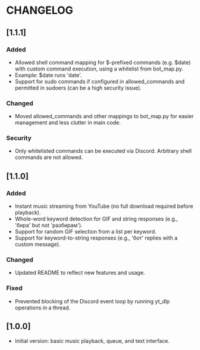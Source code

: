 # CHANGELOG

## [1.1.1]
### Added
- Allowed shell command mapping for $-prefixed commands (e.g. $date) with custom command execution, using a whitelist from bot_map.py.
- Example: $date runs 'date'.
- Support for sudo commands if configured in allowed_commands and permitted in sudoers (can be a high security issue).

### Changed
- Moved allowed_commands and other mappings to bot_map.py for easier management and less clutter in main code.

### Security
- Only whitelisted commands can be executed via Discord. Arbitrary shell commands are not allowed.

## [1.1.0]
### Added
- Instant music streaming from YouTube (no full download required before playback).
- Whole-word keyword detection for GIF and string responses (e.g., 'бира' but not 'разбирам').
- Support for random GIF selection from a list per keyword.
- Support for keyword-to-string responses (e.g., 'бот' replies with a custom message).

### Changed
- Updated README to reflect new features and usage.

### Fixed
- Prevented blocking of the Discord event loop by running yt_dlp operations in a thread.

## [1.0.0]
- Initial version: basic music playback, queue, and text interface.
